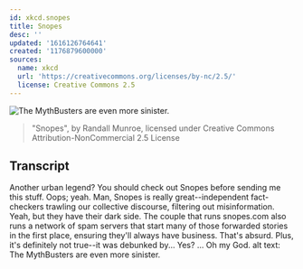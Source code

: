```yaml
---
id: xkcd.snopes
title: Snopes
desc: ''
updated: '1616126764641'
created: '1176879600000'
sources:
  name: xkcd
  url: 'https://creativecommons.org/licenses/by-nc/2.5/'
  license: Creative Commons 2.5
---
```

![The MythBusters are even more sinister.](https://imgs.xkcd.com/comics/snopes.png)
> "Snopes", by Randall Munroe, licensed under Creative Commons Attribution-NonCommercial 2.5 License

## Transcript
Another urban legend? You should check out Snopes before sending me this stuff.
Oops; yeah.
Man, Snopes is really great--independent fact-checkers trawling our collective discourse, filtering out misinformation.
Yeah, but they have their dark side. The couple that runs snopes.com also runs a network of spam servers that start many of those forwarded stories in the first place, ensuring they'll always have business.
That's absurd. Plus, it's definitely not true--it was debunked by...
Yes?
... Oh my God.
alt text: The MythBusters are even more sinister.
